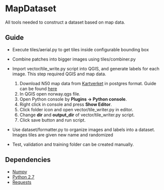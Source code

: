 # MapDataset
All tools needed to construct a dataset based on map data.

## Guide
- Execute tiles/aerial.py to get tiles inside configurable bounding box
- Combine patches into bigger images using tiles/combiner.py
- Import vector/tile_write.py script into QGIS, and generate labels for each image. This step required QGIS and map data.
    1. Download N50 map data from [Kartverket](http://kartverket.no/Kart/Gratis-kartdata/Last-ned-norgeskartet-som-database/) in postgres format. Guide can be found [here](http://kartverket.no/Kart/Gratis-kartdata/Vegvisar-til-gratis-kartdata/Brukerveiledning-for-kartdata/)
    2. In QGIS open norway.qgs file.
    3. Open Python console by **Plugins -> Python console**.
    4. Right click in console and press **Show Editor**.
    5. Click folder icon and open vector/tile_writer.py in editor.
    6. Change **dir** and **output_dir** of vector/tile_writer.py script.
    7. Click save button and run script.

- Use dataset/formatter.py to organize images and labels into a dataset. Images tiles are given new name and randomized
- Test, validation and training folder can be created manually. 

## Dependencies
* [Numpy](http://www.numpy.org/)
* [Python 2.7](https://www.python.org/)
* [Requests](http://docs.python-requests.org/en/master/)

